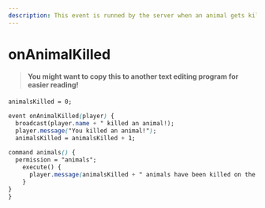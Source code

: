 ```yaml
---
description: This event is runned by the server when an animal gets killed
---
```


# onAnimalKilled

> #### You might want to copy this to another text editing program for easier reading!

```css
animalsKilled = 0;

event onAnimalKilled(player) {
  broadcast(player.name + " killed an animal!);
  player.message("You killed an animal!");
  animalsKilled = animalsKilled + 1;
  
command animals() {
  permission = "animals";
    execute() {
      player.message(animalsKilled + " animals have been killed on the server!");
    }
}
}
```



